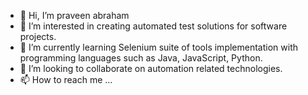 - 👋 Hi, I’m praveen abraham
- 👀 I’m interested in creating automated test solutions for software projects.
- 🌱 I’m currently learning Selenium suite of tools implementation with programming languages such as Java, JavaScript, Python. 
- 💞️ I’m looking to collaborate on automation related technologies. 
- 📫 How to reach me ...

<!---
praveenabraham21/praveenabraham21 is a ✨ special ✨ repository because its `README.md` (this file) appears on your GitHub profile.
You can click the Preview link to take a look at your changes.
--->
